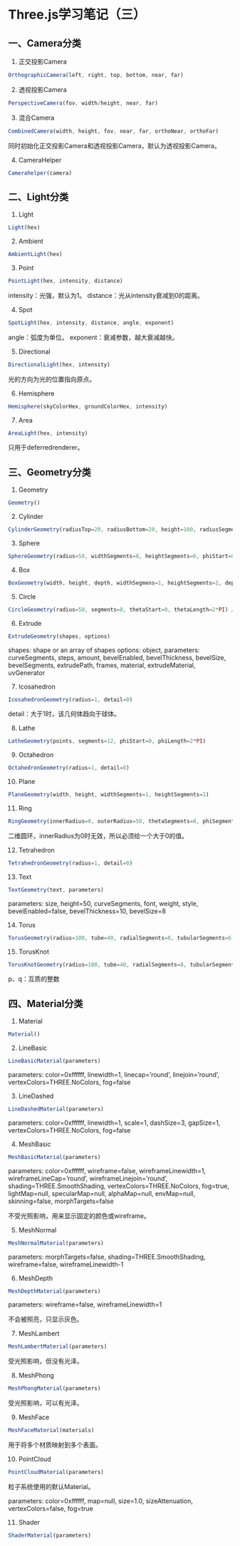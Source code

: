 # Three.js学习笔记（三）

## 一、Camera分类

1. 正交投影Camera
```js
OrthographicCamera(left, right, top, bottom, near, far)
```

2. 透视投影Camera
```js
PerspectiveCamera(fov, width/height, near, far)
```

3. 混合Camera
```js
CombinedCamera(width, height, fov, near, far, orthoNear, orthoFar)
```
同时初始化正交投影Camera和透视投影Camera，默认为透视投影Camera。

4. CameraHelper
```js
Camerahelper(camera)
```

## 二、Light分类

1. Light
```js
Light(hex)
```

2. Ambient
```js
AmbientLight(hex)
```

3. Point
```js
PointLight(hex, intensity, distance)
````
intensity：光强，默认为1。 distance：光从intensity衰减到0的距离。

4. Spot
```js
SpotLight(hex, intensity, distance, angle, exponent)
```
angle：弧度为单位。 exponent：衰减参数，越大衰减越快。

5. Directional
```js
DirectionalLight(hex, intensity)
```
光的方向为光的位置指向原点。

6. Hemisphere
```js
Hemisphere(skyColorHex, groundColorHex, intensity)
```

7. Area
```js
AreaLight(hex, intensity)
```
只用于deferredrenderer。

## 三、Geometry分类

1. Geometry
```js
Geometry()
```

2. Cylinder
```js
CylinderGeometry(radiusTop=20, radiusBottom=20, height=100, radiusSegments=8, heightSegments=1, openEnded=false)
```

3. Sphere
```js
SphereGeometry(radius=50, widthSegments=8, heightSegments=6, phiStart=0, phiLength=2*PI, thetaStart=0, thetaLength=PI)
```

4. Box
```js
BoxGeometry(width, height, depth, widthSegmens=1, heightSegments=1, depthSegments=1)
```

5. Circle
```js
CircleGeometry(radius=50, segments=8, thetaStart=0, thetaLength=2*PI) //Cube renamed to Box
```

6. Extrude
```js
ExtrudeGeometry(shapes, options)
```
shapes: shape or an array of shapes options: object, parameters: curveSegments, steps, amount, bevelEnabled, bevelThickness, bevelSize, bevelSegments, extrudePath, frames, material, extrudeMaterial, uvGenerator

7. Icosahedron
```js
IcosahedronGeometry(radius=1, detail=0)
```
detail：大于1时，该几何体趋向于球体。

8. Lathe
```js
LatheGeometry(points, segments=12, phiStart=0, phiLength=2*PI)
```

9. Octahedron
```js
OctahedronGeometry(radius=1, detail=0)
```

10. Plane
```js
PlaneGeometry(width, height, widthSegments=1, heightSegments=1)
```

11. Ring
```js
RingGeometry(innerRadius=0, outerRadius=50, thetaSegments=8, phiSegments=8, thetaStart=0, thetaLength=2*PI)
```
 二维圆环，innerRadius为0时无效，所以必须给一个大于0的值。

12. Tetrahedron
```js
TetrahedronGeometry(radius=1, detail=0)
```

13. Text
```js
TextGeometry(text, parameters)
```
parameters: size, height=50, curveSegments, font, weight, style, bevelEnabled=false, bevelThickness=10, bevelSize=8

14. Torus
```js
TorusGeometry(radius=100, tube=40, radialSegments=8, tubularSegments=6, arc=2*PI)
```

15. TorusKnot
```js
TorusKnotGeometry(radius=100, tube=40, radialSegments=8, tubularSegments=6, p=2, q=3, heightScale=1)
```
p、q：互质的整数

## 四、Material分类

1. Material
```js
Material()
```

2. LineBasic
```js
LineBasicMaterial(parameters)
```
parameters: color=0xffffff, linewidth=1, linecap=’round’, linejoin=’round’, vertexColors=THREE.NoColors, fog=false

3. LineDashed
```js
LineDashedMaterial(parameters)
```
parameters: color=0xffffff, linewidth=1, scale=1, dashSize=3, gapSize=1, vertexColors=THREE.NoColors, fog=false

4. MeshBasic
```js
MeshBasicMaterial(parameters)
```
parameters: color=0xffffff, wireframe=false, wireframeLinewidth=1, wireframeLineCap=’round’, wireframeLinejoin=’round’, shading=THREE.SmoothShading, vertexColors=THREE.NoColors, fog=true, lightMap=null, specularMap=null, alphaMap=null, envMap=null, skinning=false, morphTargets=false

  不受光照影响，用来显示固定的颜色或wireframe。

5. MeshNormal
```js
MeshNormalMaterial(parameters)
```
parameters: morphTargets=false, shading=THREE.SmoothShading, wireframe=false, wireframeLinewidth-1

6. MeshDepth
```js
MeshDepthMaterial(parameters)
```
parameters: wireframe=false, wireframeLinewidth=1

  不会被照亮，只显示灰色。

7. MeshLambert
```js
MeshLambertMaterial(parameters)
```
受光照影响，但没有光泽。

8. MeshPhong
```js
MeshPhongMaterial(parameters)
```
受光照影响，可以有光泽。

9. MeshFace
```js
MeshFaceMaterial(materials)
```
用于将多个材质映射到多个表面。

10. PointCloud
```js
PointCloudMaterial(parameters)
```
粒子系统使用的默认Material。

  parameters: color=0xffffff, map=null, size=1.0, sizeAttenuation, vertexColors=false, fog=true

11. Shader
```js
ShaderMaterial(parameters)
```
